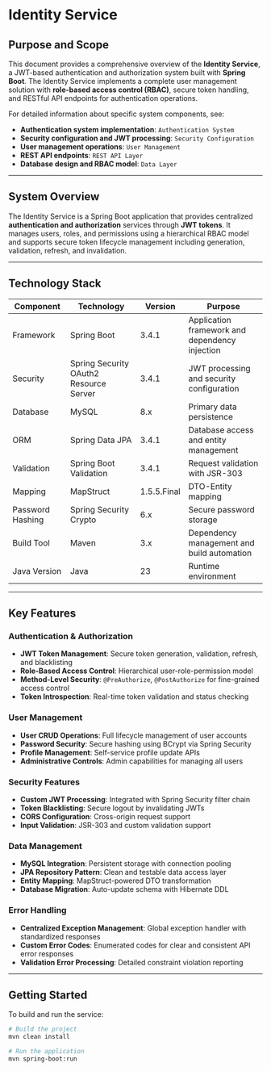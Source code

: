 # Identity Service

## Purpose and Scope

This document provides a comprehensive overview of the **Identity Service**, a JWT-based authentication and authorization system built with **Spring Boot**. The Identity Service implements a complete user management solution with **role-based access control (RBAC)**, secure token handling, and RESTful API endpoints for authentication operations.

For detailed information about specific system components, see:

- **Authentication system implementation**: `Authentication System`
- **Security configuration and JWT processing**: `Security Configuration`
- **User management operations**: `User Management`
- **REST API endpoints**: `REST API Layer`
- **Database design and RBAC model**: `Data Layer`

---

## System Overview

The Identity Service is a Spring Boot application that provides centralized **authentication and authorization** services through **JWT tokens**. It manages users, roles, and permissions using a hierarchical RBAC model and supports secure token lifecycle management including generation, validation, refresh, and invalidation.

---

## Technology Stack

| Component        | Technology                            | Version   | Purpose                                      |
|------------------|----------------------------------------|-----------|----------------------------------------------|
| Framework        | Spring Boot                            | 3.4.1     | Application framework and dependency injection |
| Security         | Spring Security OAuth2 Resource Server | 3.4.1     | JWT processing and security configuration    |
| Database         | MySQL                                  | 8.x       | Primary data persistence                     |
| ORM              | Spring Data JPA                        | 3.4.1     | Database access and entity management        |
| Validation       | Spring Boot Validation                 | 3.4.1     | Request validation with JSR-303              |
| Mapping          | MapStruct                              | 1.5.5.Final | DTO-Entity mapping                         |
| Password Hashing | Spring Security Crypto                 | 6.x       | Secure password storage                      |
| Build Tool       | Maven                                  | 3.x       | Dependency management and build automation   |
| Java Version     | Java                                   | 23        | Runtime environment                          |

---

## Key Features

### Authentication & Authorization

- **JWT Token Management**: Secure token generation, validation, refresh, and blacklisting
- **Role-Based Access Control**: Hierarchical user-role-permission model
- **Method-Level Security**: `@PreAuthorize`, `@PostAuthorize` for fine-grained access control
- **Token Introspection**: Real-time token validation and status checking

### User Management

- **User CRUD Operations**: Full lifecycle management of user accounts
- **Password Security**: Secure hashing using BCrypt via Spring Security
- **Profile Management**: Self-service profile update APIs
- **Administrative Controls**: Admin capabilities for managing all users

### Security Features

- **Custom JWT Processing**: Integrated with Spring Security filter chain
- **Token Blacklisting**: Secure logout by invalidating JWTs
- **CORS Configuration**: Cross-origin request support
- **Input Validation**: JSR-303 and custom validation support

### Data Management

- **MySQL Integration**: Persistent storage with connection pooling
- **JPA Repository Pattern**: Clean and testable data access layer
- **Entity Mapping**: MapStruct-powered DTO transformation
- **Database Migration**: Auto-update schema with Hibernate DDL

### Error Handling

- **Centralized Exception Management**: Global exception handler with standardized responses
- **Custom Error Codes**: Enumerated codes for clear and consistent API error responses
- **Validation Error Processing**: Detailed constraint violation reporting

---

## Getting Started

To build and run the service:

```bash
# Build the project
mvn clean install

# Run the application
mvn spring-boot:run
